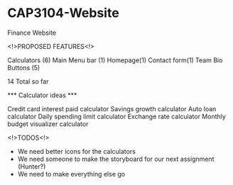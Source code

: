 # CAP3104-Website
Finance Website


<!>PROPOSED FEATURES<!>

Calculators (6)
Main Menu bar (1)
Homepage(1)
Contact form(1)
Team Bio Buttons (5)

14 Total so far

*** Calculator ideas ***

Credit card interest paid calculator
Savings growth calculator
Auto loan calculator
Daily spending limit calculator
Exchange rate calculator
Monthly budget visualizer calculator


<!>TODOS<!>

* We need better icons for the calculators
* We need someone to make the storyboard for our next assignment (Hunter?)
* We need to make everything else go
